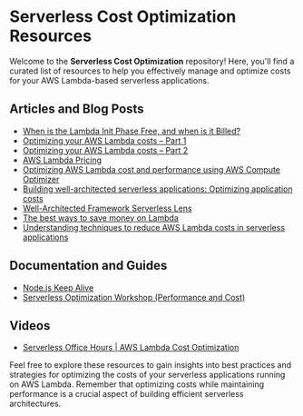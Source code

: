 # Serverless Cost Optimization Resources

Welcome to the **Serverless Cost Optimization** repository! Here, you'll find a curated list of resources to help you effectively manage and optimize costs for your AWS Lambda-based serverless applications.

## Articles and Blog Posts

- [When is the Lambda Init Phase Free, and when is it Billed?](https://bitesizedserverless.com/bite/when-is-the-lambda-init-phase-free-and-when-is-it-billed/)
- [Optimizing your AWS Lambda costs – Part 1](https://aws.amazon.com/pt/blogs/compute/optimizing-your-aws-lambda-costs-part-1/)
- [Optimizing your AWS Lambda costs – Part 2](https://aws.amazon.com/blogs/compute/optimizing-your-aws-lambda-costs-part-2/)
- [AWS Lambda Pricing](https://aws.amazon.com/lambda/pricing/?nc1=h_ls)
- [Optimizing AWS Lambda cost and performance using AWS Compute Optimizer](https://aws.amazon.com/pt/blogs/compute/optimizing-aws-lambda-cost-and-performance-using-aws-compute-optimizer/)
- [Building well-architected serverless applications: Optimizing application costs](https://aws.amazon.com/blogs/compute/building-well-architected-serverless-applications-optimizing-application-costs/)
- [Well-Architected Framework Serverless Lens](https://aws.amazon.com/blogs/compute/building-well-architected-serverless-applications-optimizing-application-costs/)
- [The best ways to save money on Lambda](https://theburningmonk.com/2022/07/the-best-ways-to-save-money-on-lambda/)
- [Understanding techniques to reduce AWS Lambda costs in serverless applications](https://aws.amazon.com/blogs/compute/understanding-techniques-to-reduce-aws-lambda-costs-in-serverless-applications/)

## Documentation and Guides

- [Node.js Keep Alive](https://docs.aws.amazon.com/sdk-for-javascript/v2/developer-guide/node-reusing-connections.html)
- [Serverless Optimization Workshop (Performance and Cost)](https://catalog.us-east-1.prod.workshops.aws/workshops/2d960419-7d15-44e7-b540-fd3ebeb7ce2e/en-US)

## Videos

- [Serverless Office Hours | AWS Lambda Cost Optimization](https://www.youtube.com/watch?v=elLGc_G4Aq0)


Feel free to explore these resources to gain insights into best practices and strategies for optimizing the costs of your serverless applications running on AWS Lambda. Remember that optimizing costs while maintaining performance is a crucial aspect of building efficient serverless architectures.
